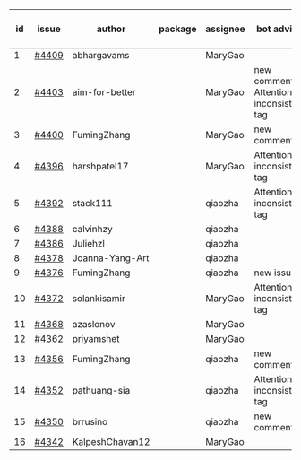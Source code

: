 | id | issue | author | package | assignee | bot advice | created date of issue | target release date | date from target |
| ------ | ------ | ------ | ------ | ------ | ------ | ------ | ------ | :-----: |
| 1 | [#4409](https://github.com/Azure/sdk-release-request/issues/4409) | abhargavams |  | MaryGao |  | 08-08 | 08-25 |  |
| 2 | [#4403](https://github.com/Azure/sdk-release-request/issues/4403) | aim-for-better |  | MaryGao | new comment. Attention to inconsistent tag | 08-08 | 08-25 |  |
| 3 | [#4400](https://github.com/Azure/sdk-release-request/issues/4400) | FumingZhang |  | MaryGao | new comment. | 08-08 | 08-25 |  |
| 4 | [#4396](https://github.com/Azure/sdk-release-request/issues/4396) | harshpatel17 |  | MaryGao | Attention to inconsistent tag | 08-07 | 08-25 |  |
| 5 | [#4392](https://github.com/Azure/sdk-release-request/issues/4392) | stack111 |  | qiaozha | Attention to inconsistent tag | 08-04 | 08-25 |  |
| 6 | [#4388](https://github.com/Azure/sdk-release-request/issues/4388) | calvinhzy |  | qiaozha |  | 08-04 | 08-25 |  |
| 7 | [#4386](https://github.com/Azure/sdk-release-request/issues/4386) | Juliehzl |  | qiaozha |  | 08-02 | 08-25 |  |
| 8 | [#4378](https://github.com/Azure/sdk-release-request/issues/4378) | Joanna-Yang-Art |  | qiaozha |  | 07-31 | 08-25 |  |
| 9 | [#4376](https://github.com/Azure/sdk-release-request/issues/4376) | FumingZhang |  | qiaozha | new issue. | 07-31 | 08-25 |  |
| 10 | [#4372](https://github.com/Azure/sdk-release-request/issues/4372) | solankisamir |  | MaryGao | Attention to inconsistent tag | 07-27 | 08-25 |  |
| 11 | [#4368](https://github.com/Azure/sdk-release-request/issues/4368) | azaslonov |  | MaryGao |  | 07-26 | 08-25 |  |
| 12 | [#4362](https://github.com/Azure/sdk-release-request/issues/4362) | priyamshet |  | MaryGao |  | 07-25 | 08-25 |  |
| 13 | [#4356](https://github.com/Azure/sdk-release-request/issues/4356) | FumingZhang |  | qiaozha | new comment. | 07-21 | 08-25 |  |
| 14 | [#4352](https://github.com/Azure/sdk-release-request/issues/4352) | pathuang-sia |  | qiaozha | Attention to inconsistent tag | 07-20 | 08-25 |  |
| 15 | [#4350](https://github.com/Azure/sdk-release-request/issues/4350) | brrusino |  | qiaozha | new comment. | 07-20 | 08-25 |  |
| 16 | [#4342](https://github.com/Azure/sdk-release-request/issues/4342) | KalpeshChavan12 |  | MaryGao |  | 07-15 | 08-25 |  |
